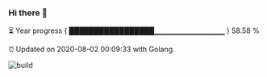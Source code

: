 ### Hi there 👋 

⏳ Year progress { █████████████████▁▁▁▁▁▁▁▁▁▁▁▁▁ } 58.58 %

⏰ Updated on 2020-08-02 00:09:33 with Golang.

![build](https://github.com/shenxianpeng/shenxianpeng/workflows/build/badge.svg)